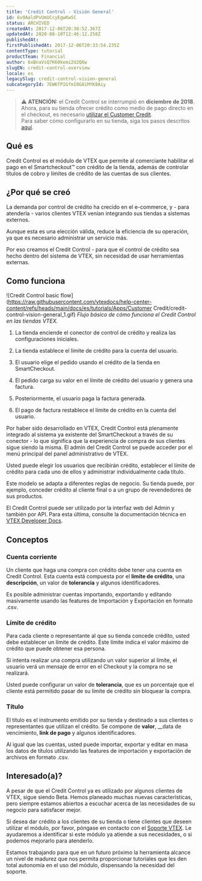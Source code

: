 ```yaml
---
title: 'Credit Control - Visión General'
id: 6v9AaldPvUmUCcyEgwKwSC
status: ARCHIVED
createdAt: 2017-12-06T20:30:52.367Z
updatedAt: 2020-08-10T12:46:12.258Z
publishedAt: 
firstPublishedAt: 2017-12-06T20:33:54.235Z
contentType: tutorial
productTeam: Financial
author: 6xBnaVsQ7K60kemi2U2Q6w
slugEN: credit-control-overview
locale: es
legacySlug: credit-control-vision-general
subcategoryId: 7EWKfPIGfmI0G8iMYK8Aiy
---
```


>⚠️ **ATENCIÓN:** el Credit Control se interrumpió en **diciembre de 2018**. Ahora, para su tienda ofrecer crédito como medio de pago directo en el checkout, es necesario [utilizar el Customer Credit](https://help.vtex.com/es/tutorial/customer-credit-vision-general).</br>
> Para saber cómo configurarlo en su tienda, siga los pasos descritos  [aquí](http://help.vtex.com/es/tracks/customer-credit-como-empezar).


## Qué es

Credit Control es el módulo de VTEX que permite al comerciante habilitar el pago en el Smartcheckout™ con crédito de la tienda, además de controlar títulos de cobro y límites de crédito de las cuentas de sus clientes.

## ¿Por qué se creó

La demanda por control de crédito ha crecido en el e-commerce, y - para atenderla - varios clientes VTEX venían integrando sus tiendas a sistemas externos.

Aunque esta es una elección válida, reduce la eficiencia de su operación, ya que es necesario administrar un servicio más.

Por eso creamos el Credit Control - para que el control de crédito sea hecho dentro del sistema de VTEX, sin necesidad de usar herramientas externas.

## Como funciona

![Credit Control basic flow](https://raw.githubusercontent.com/vtexdocs/help-center-content/refs/heads/main/docs/es/tutorials/Apps/Customer Credit/credit-control-vision-general_1.gif)
*Flujo básico de cómo funciona el Credit Control en las tiendas VTEX.*

1. La tienda enciende el conector de control de crédito y realiza las configuraciones iniciales.

2. La tienda establece el límite de crédito para la cuenta del usuario.

3. El usuario elige el pedido usando el crédito de la tienda en SmartCheckout.

4. El pedido carga su valor en el límite de crédito del usuario y genera una factura.

5. Posteriormente, el usuario paga la factura generada.

6. El pago de factura restablece el límite de crédito en la cuenta del usuario.

Por haber sido desarrollado en VTEX, Credit Control está plenamente integrado al sistema ya existente del SmartCheckout a través de su conector - lo que significa que la experiencia de compra de sus clientes sigue siendo la misma. El admin del Credit Control se puede acceder por el menú principal del panel administrativo de VTEX.

Usted puede elegir los usuarios que recibirán crédito, establecer el límite de crédito para cada uno de ellos y administrar individualmente cada título.

Este modelo se adapta a diferentes reglas de negocio. Su tienda puede, por ejemplo, conceder crédito al cliente final o a un grupo de revendedores de sus productos.

El Credit Control puede ser utilizado por la interfaz web del Admin y también por API. Para esta última, consulte la documentación técnica en [VTEX Developer Docs](/es/developer-docs).

## Conceptos

### Cuenta corriente

Un cliente que haga una compra con crédito debe tener una cuenta en Credit Control. Esta cuenta está compuesta por el __límite de crédito__, una __descripción__, un valor de __tolerancia__ y algunos identificadores.

Es posible administrar cuentas importando, exportando y editando masivamente usando las features de Importación y Exportación en formato .csv.

### Límite de crédito

Para cada cliente o representante al que su tienda concede crédito, usted debe establecer un límite de crédito. Este límite indica el valor máximo de crédito que puede obtener esa persona.

Si intenta realizar una compra utilizando un valor superior al límite, el usuario verá un mensaje de error en el Checkout y la compra no se realizará.

Usted puede configurar un valor de __tolerancia__, que es un porcentaje que el cliente está permitido pasar de su límite de crédito sin bloquear la compra.

### Título

El título es el instrumento emitido por su tienda y destinado a sus clientes o representantes que utilizan el crédito. Se compone de __valor__, __data de vencimiento, __link de pago__ y algunos identificadores.

Al igual que las cuentas, usted puede importar, exportar y editar en masa los datos de títulos utilizando las features de importación y exportación de archivos en formato .csv.

## Interesado(a)?

A pesar de que el Credit Control ya es utilizado por algunos clientes de VTEX, sigue siendo Beta. Hemos planeado muchas nuevas características, pero siempre estamos abiertos a escuchar acerca de las necesidades de su negocio para satisfacer mejor.

Si desea dar crédito a los clientes de su tienda o tiene clientes que deseen utilizar el módulo, por favor, póngase en contacto con el [Soporte VTEX](https://support.vtex.com/hc/es-419/requests). Le ayudaremos a identificar si este módulo ya atiende a sus necesidades, o si podemos mejorarlo para atenderlo.

Estamos trabajando para que en un futuro próximo la herramienta alcance un nivel de madurez que nos permita proporcionar tutoriales que les den total autonomía en el uso del módulo, dispensando la necesidad del soporte.
